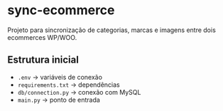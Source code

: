 # sync-ecommerce

Projeto para sincronização de categorias, marcas e imagens entre dois ecommerces WP/WOO.

## Estrutura inicial
- `.env` → variáveis de conexão
- `requirements.txt` → dependências
- `db/connection.py` → conexão com MySQL
- `main.py` → ponto de entrada
